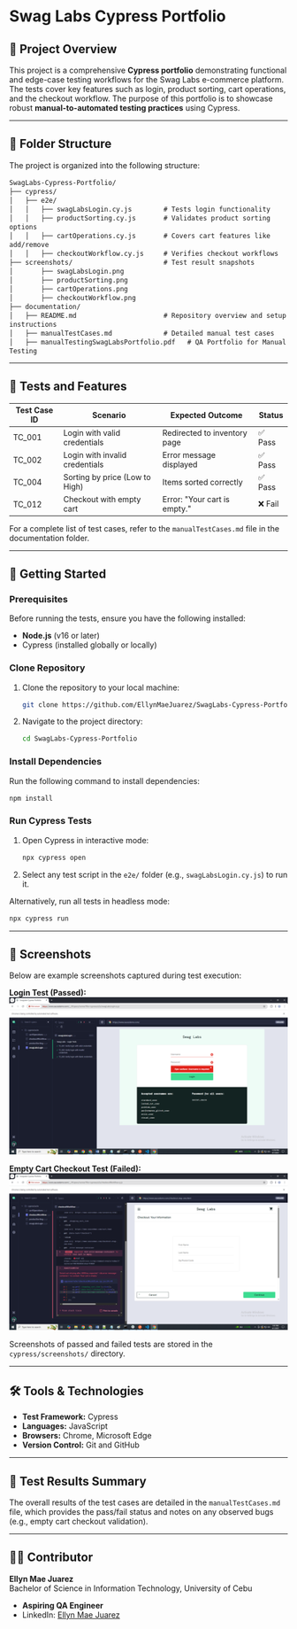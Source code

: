 # Swag Labs Cypress Portfolio

## 📜 Project Overview
This project is a comprehensive **Cypress portfolio** demonstrating functional and edge-case testing workflows for the Swag Labs e-commerce platform. The tests cover key features such as login, product sorting, cart operations, and the checkout workflow. The purpose of this portfolio is to showcase robust **manual-to-automated testing practices** using Cypress.

---

## 📁 Folder Structure

The project is organized into the following structure:

```plaintext
SwagLabs-Cypress-Portfolio/
├── cypress/
│   ├── e2e/
│   │   ├── swagLabsLogin.cy.js        # Tests login functionality
│   │   ├── productSorting.cy.js       # Validates product sorting options
│   │   ├── cartOperations.cy.js       # Covers cart features like add/remove
│   │   ├── checkoutWorkflow.cy.js     # Verifies checkout workflows
├── screenshots/                       # Test result snapshots
│       ├── swagLabsLogin.png
│       ├── productSorting.png
│       ├── cartOperations.png
│       ├── checkoutWorkflow.png
├── documentation/
│   ├── README.md                      # Repository overview and setup instructions
│   ├── manualTestCases.md             # Detailed manual test cases
│   ├── manualTestingSwagLabsPortfolio.pdf   # QA Portfolio for Manual Testing
```

---

## 🧪 Tests and Features

| **Test Case ID** | **Scenario**                             | **Expected Outcome**                               | **Status**   |
|------------------|------------------------------------------|---------------------------------------------------|--------------|
| TC_001           | Login with valid credentials            | Redirected to inventory page                     | ✅ Pass      |
| TC_002           | Login with invalid credentials          | Error message displayed                          | ✅ Pass      |
| TC_004           | Sorting by price (Low to High)          | Items sorted correctly                           | ✅ Pass      |
| TC_012           | Checkout with empty cart                | Error: "Your cart is empty."                     | ❌ Fail      |

For a complete list of test cases, refer to the `manualTestCases.md` file in the documentation folder.

---

## 🚀 Getting Started

### **Prerequisites**
Before running the tests, ensure you have the following installed:
- **Node.js** (v16 or later)
- Cypress (installed globally or locally)

### **Clone Repository**
1. Clone the repository to your local machine:
   ```bash
   git clone https://github.com/EllynMaeJuarez/SwagLabs-Cypress-Portfolio.git
   ```

2. Navigate to the project directory:
   ```bash
   cd SwagLabs-Cypress-Portfolio
   ```

### **Install Dependencies**
Run the following command to install dependencies:
```bash
npm install
```

### **Run Cypress Tests**
1. Open Cypress in interactive mode:
   ```bash
   npx cypress open
   ```
2. Select any test script in the `e2e/` folder (e.g., `swagLabsLogin.cy.js`) to run it.

Alternatively, run all tests in headless mode:
```bash
npx cypress run
```

---

## 📸 Screenshots

Below are example screenshots captured during test execution:

**Login Test (Passed):**  
![LoginTest_Passed](screenshots/swagLabsLogin.png)

**Empty Cart Checkout Test (Failed):**  
![Empty_Cart_CheckoutTest_Failed](screenshots/checkoutWorkflow.png)

Screenshots of passed and failed tests are stored in the `cypress/screenshots/` directory.

---

## 🛠 Tools & Technologies
- **Test Framework:** Cypress
- **Languages:** JavaScript
- **Browsers:** Chrome, Microsoft Edge
- **Version Control:** Git and GitHub

---

## 📄 Test Results Summary
The overall results of the test cases are detailed in the `manualTestCases.md` file, which provides the pass/fail status and notes on any observed bugs (e.g., empty cart checkout validation).

---

## 🙋‍♀️ Contributor
**Ellyn Mae Juarez**  
Bachelor of Science in Information Technology, University of Cebu  
- **Aspiring QA Engineer**
- LinkedIn: [Ellyn Mae Juarez](https://www.linkedin.com/in/ellyn-mae-juarez/)
